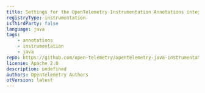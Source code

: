 ```yaml
---
title: Settings for the OpenTelemetry Instrumentation Annotations integration
registryType: instrumentation
isThirdParty: false
language: java
tags:
    - annotations
    - instrumentation
    - java
repo: https://github.com/open-telemetry/opentelemetry-java-instrumentation/tree/main/instrumentation/opentelemetry-instrumentation-annotations-1.16
license: Apache 2.0
description: undefined
authors: OpenTelemetry Authors
otVersion: latest
---
```

